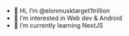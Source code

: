 - 👋 Hi, I’m @elonmusktarget1trillion
- 👀 I’m interested in Web dev & Android
- 🌱 I’m currently learning NextJS
